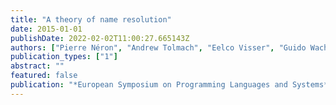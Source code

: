 ```yaml
---
title: "A theory of name resolution"
date: 2015-01-01
publishDate: 2022-02-02T11:00:27.665143Z
authors: ["Pierre Néron", "Andrew Tolmach", "Eelco Visser", "Guido Wachsmuth"]
publication_types: ["1"]
abstract: ""
featured: false
publication: "*European Symposium on Programming Languages and Systems*"
---
```


